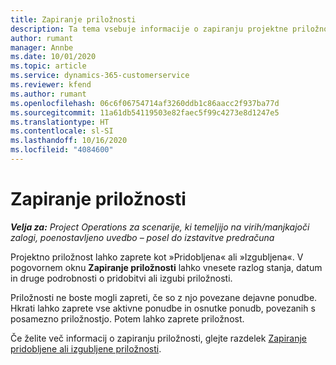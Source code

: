 ```yaml
---
title: Zapiranje priložnosti
description: Ta tema vsebuje informacije o zapiranju projektne priložnosti.
author: rumant
manager: Annbe
ms.date: 10/01/2020
ms.topic: article
ms.service: dynamics-365-customerservice
ms.reviewer: kfend
ms.author: rumant
ms.openlocfilehash: 06c6f06754714af3260ddb1c86aacc2f937ba77d
ms.sourcegitcommit: 11a61db54119503e82faec5f99c4273e8d1247e5
ms.translationtype: HT
ms.contentlocale: sl-SI
ms.lasthandoff: 10/16/2020
ms.locfileid: "4084600"
---
```

# <a name="close-an-opportunity"></a>Zapiranje priložnosti

_**Velja za:** Project Operations za scenarije, ki temeljijo na virih/manjkajoči zalogi, poenostavljeno uvedbo – posel do izstavitve predračuna_

Projektno priložnost lahko zaprete kot »Pridobljena« ali »Izgubljena«. V pogovornem oknu **Zapiranje priložnosti** lahko vnesete razlog stanja, datum in druge podrobnosti o pridobitvi ali izgubi priložnosti.

Priložnosti ne boste mogli zapreti, če so z njo povezane dejavne ponudbe. Hkrati lahko zaprete vse aktivne ponudbe in osnutke ponudb, povezanih s posamezno priložnostjo. Potem lahko zaprete priložnost.

Če želite več informacij o zapiranju priložnosti, glejte razdelek [Zapiranje pridobljene ali izgubljene priložnosti](https://docs.microsoft.com/dynamics365/sales-enterprise/close-opportunity-won-lost-sales).
